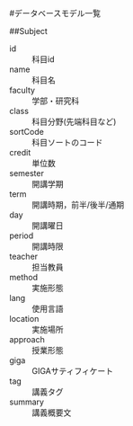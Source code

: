 #データベースモデル一覧

##Subject
<dl>
    <dt>id</dt>
        <dd>科目id</dd>
    <dt>name</dt>
        <dd>科目名</dd>
    <dt>faculty</dt>
        <dd>学部・研究科</dd>
    <dt>class</dt>
        <dd>科目分野(先端科目など)</dd>
    <dt>sortCode</dt>
        <dd>科目ソートのコード</dd>
    <dt>credit</dt>
        <dd>単位数</dd>
    <dt>semester</dt>
        <dd>開講学期</dd>
    <dt>term</dt>
        <dd>開講時期，前半/後半/通期</dd>
    <dt>day</dt>
        <dd>開講曜日</dd>
    <dt>period</dt>
        <dd>開講時限</dd>
    <dt>teacher</dt>
        <dd>担当教員</dd>
    <dt>method</dt>
        <dd>実施形態</dd>
    <dt>lang</dt>
        <dd>使用言語</dd>
    <dt>location</dt>
        <dd>実施場所</dd>
    <dt>approach</dt>
        <dd>授業形態</dd>
    <dt>giga</dt>
        <dd>GIGAサティフィケート</dd>
    <dt>tag</dt>
        <dd>講義タグ</dd>
    <dt>summary</dt>
        <dd>講義概要文</dd>
</dl>